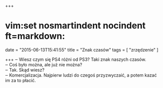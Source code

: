 +++
# vim:set nosmartindent nocindent ft=markdown:
date = "2015-06-13T15:41:55"
title = "Znak czasów"
tags = [ "zrzędzenie" ]

+++
‒ Wiesz czym się PS4 różni od PS3? Taki znak naszych czasów.  
‒ Coś było można, ale już nie można?  
‒ Tak. Skąd wiesz?  
‒ Komercjalizacja. Najpierw ludzi do czegoś przyzwyczaić, a potem kazać im za to
płacić.
